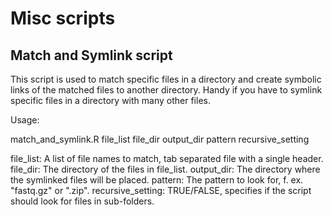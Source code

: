 # Misc scripts

## Match and Symlink script
This script is used to match specific files in a directory and create symbolic links of the matched files to another directory. Handy if you have to symlink specific files in a directory with many other files.

Usage:

match_and_symlink.R file_list file_dir output_dir pattern recursive_setting

file_list: A list of file names to match, tab separated file with a single header.
file_dir: The directory of the files in file_list.
output_dir: The directory where the symlinked files will be placed.
pattern: The pattern to look for, f. ex. "fastq.gz" or ".zip".
recursive_setting: TRUE/FALSE, specifies if the script should look for files in sub-folders.